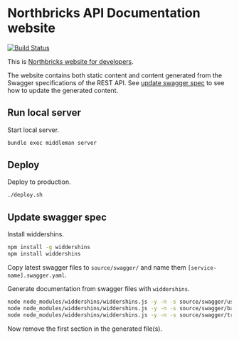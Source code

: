 # Northbricks API Documentation website
[![Build Status](https://travis-ci.org/NorthBricks/www.northbricks.com.svg)](https://travis-ci.org/NorthBricks/www.northbricks.com)

This is [Northbricks website for developers](http://www.northbricks.io).

The website contains both static content and content generated from the Swagger specifications of the REST API. See [update swagger spec](#update-swagger-spec) to see how to update the generated content.

## Run local server

Start local server.
```sh
bundle exec middleman server
```

## Deploy

Deploy to production.
```sh
./deploy.sh
```

## Update swagger spec

Install widdershins.
```sh
npm install -g widdershins
npm install widdershins
```

Copy latest swagger files to `source/swagger/` and name them `[service-name].swagger.yaml`.

Generate documentation from swagger files with `widdershins`.
```sh
node node_modules/widdershins/widdershins.js -y -n -s source/swagger/user.swagger.yaml -o source/includes/_user.swagger.md
node node_modules/widdershins/widdershins.js -y -n -s source/swagger/bank.swagger.yaml -o source/includes/_bank.swagger.md
node node_modules/widdershins/widdershins.js -y -n -s source/swagger/transaction.swagger.yaml -o source/includes/_transaction.swagger.md
```

Now remove the first section in the generated file(s).
